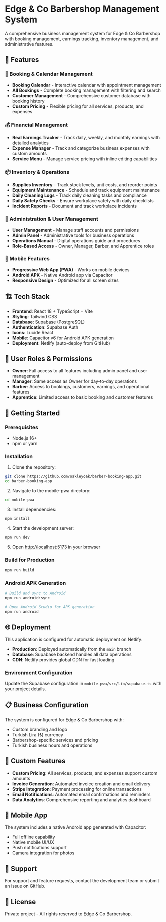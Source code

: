 # Edge & Co Barbershop Management System

A comprehensive business management system for Edge & Co Barbershop with booking management, earnings tracking, inventory management, and administrative features.

## 🚀 Features

### 📅 Booking & Calendar Management
- **Booking Calendar** - Interactive calendar with appointment management
- **All Bookings** - Complete booking management with filtering and search
- **Customer Management** - Comprehensive customer database with booking history
- **Custom Pricing** - Flexible pricing for all services, products, and expenses

### 💰 Financial Management
- **Real Earnings Tracker** - Track daily, weekly, and monthly earnings with detailed analytics
- **Expense Manager** - Track and categorize business expenses with custom amounts
- **Service Menu** - Manage service pricing with inline editing capabilities

### 📦 Inventory & Operations
- **Supplies Inventory** - Track stock levels, unit costs, and reorder points
- **Equipment Maintenance** - Schedule and track equipment maintenance
- **Daily Cleaning Logs** - Track daily cleaning tasks and compliance
- **Daily Safety Checks** - Ensure workplace safety with daily checklists
- **Incident Reports** - Document and track workplace incidents

### 👥 Administration & User Management
- **User Management** - Manage staff accounts and permissions
- **Admin Panel** - Administrative tools for business operations
- **Operations Manual** - Digital operations guide and procedures
- **Role-Based Access** - Owner, Manager, Barber, and Apprentice roles

### 📱 Mobile Features
- **Progressive Web App (PWA)** - Works on mobile devices
- **Android APK** - Native Android app via Capacitor
- **Responsive Design** - Optimized for all screen sizes

## 🏗️ Tech Stack

- **Frontend**: React 18 + TypeScript + Vite
- **Styling**: Tailwind CSS
- **Database**: Supabase (PostgreSQL)
- **Authentication**: Supabase Auth
- **Icons**: Lucide React
- **Mobile**: Capacitor v6 for Android APK generation
- **Deployment**: Netlify (auto-deploy from GitHub)

## 🔐 User Roles & Permissions

- **Owner**: Full access to all features including admin panel and user management
- **Manager**: Same access as Owner for day-to-day operations
- **Barber**: Access to bookings, customers, earnings, and operational features
- **Apprentice**: Limited access to basic booking and customer features

## 🚀 Getting Started

### Prerequisites
- Node.js 16+
- npm or yarn

### Installation

1. Clone the repository:
```bash
git clone https://github.com/oakleyoak/barber-booking-app.git
cd barber-booking-app
```

2. Navigate to the mobile-pwa directory:
```bash
cd mobile-pwa
```

3. Install dependencies:
```bash
npm install
```

4. Start the development server:
```bash
npm run dev
```

5. Open [http://localhost:5173](http://localhost:5173) in your browser

### Build for Production

```bash
npm run build
```

### Android APK Generation

```bash
# Build and sync to Android
npm run android:sync

# Open Android Studio for APK generation
npm run android
```

## 🌐 Deployment

This application is configured for automatic deployment on Netlify:
- **Production**: Deployed automatically from the `main` branch
- **Database**: Supabase backend handles all data operations
- **CDN**: Netlify provides global CDN for fast loading

### Environment Configuration

Update the Supabase configuration in `mobile-pwa/src/lib/supabase.ts` with your project details.

## 📋 Business Configuration

The system is configured for Edge & Co Barbershop with:
- Custom branding and logo
- Turkish Lira (₺) currency
- Barbershop-specific services and pricing
- Turkish business hours and operations

## 🔧 Custom Features

- **Custom Pricing**: All services, products, and expenses support custom amounts
- **Invoice Generation**: Automated invoice creation and email delivery
- **Stripe Integration**: Payment processing for online transactions
- **Email Notifications**: Automated email confirmations and reminders
- **Data Analytics**: Comprehensive reporting and analytics dashboard

## 📱 Mobile App

The system includes a native Android app generated with Capacitor:
- Full offline capability
- Native mobile UI/UX
- Push notifications support
- Camera integration for photos

## 🤝 Support

For support and feature requests, contact the development team or submit an issue on GitHub.

## 📄 License

Private project - All rights reserved to Edge & Co Barbershop.
